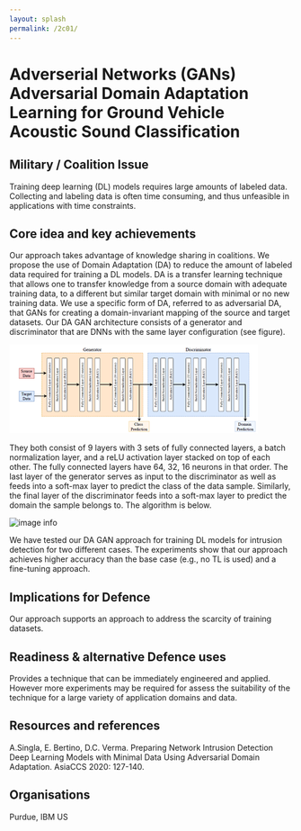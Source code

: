 ```yaml
---
layout: splash
permalink: /2c01/
---
```


# Adverserial Networks (GANs) Adversarial Domain Adaptation Learning for Ground Vehicle Acoustic Sound Classification

<!-- [Watch the video](https://ibm.box.com/xxx) -->

## Military / Coalition Issue
Training deep learning (DL) models requires large amounts of labeled
data. Collecting and labeling data is often time consuming, and thus unfeasible in applications with time constraints. 

## Core idea and key achievements
Our approach takes advantage of knowledge sharing in coalitions. We propose the use of Domain Adaptation (DA) to reduce the amount of labeled data required for training a DL models. DA is a transfer learning technique that allows one to transfer knowledge from a source domain with adequate training data, to a different but similar target domain with minimal or no new training data. We use a specific form of DA, referred to as adversarial DA, that GANs for creating a domain-invariant mapping of the source and target datasets. Our DA GAN architecture consists of a generator and discriminator that are DNNs with the same layer configuration (see figure). 

  ![image info](/dais/achievements/images/2c01-figure1.png)
  
They both consist of 9 layers with 3 sets of fully connected layers, a batch normalization layer, and a reLU activation layer stacked on top of each other. The fully connected layers have 64, 32, 16 neurons in that order. The last layer of the generator serves as input to the discriminator as well as feeds into a soft-max layer to predict the class of the data sample. Similarly, the final layer of the discriminator feeds into a soft-max layer to predict the domain the sample belongs to. The algorithm is below.

  ![image info](/dais/achievements/images/2ca2-figure1.png)
  
We have tested our DA GAN approach for training DL models for intrusion detection for two different cases. The experiments show that our approach achieves higher accuracy than the base case (e.g., no TL is used) and a fine-tuning approach. 

## Implications for Defence
Our approach supports an approach to address the scarcity of training datasets.

## Readiness & alternative Defence uses
Provides a technique that can be immediately engineered and applied. However more experiments may be required for assess the suitability of the technique for a large variety of application domains and data.

## Resources and references
A.Singla, E. Bertino, D.C. Verma. Preparing Network Intrusion Detection Deep Learning Models with Minimal Data Using Adversarial Domain Adaptation. AsiaCCS 2020: 127-140.

## Organisations
Purdue, IBM US 

